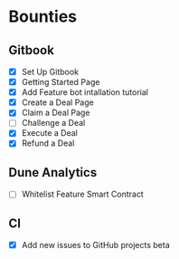 # Bounties

## Gitbook

- [X] Set Up Gitbook
- [X] Getting Started Page
- [X] Add Feature bot intallation tutorial
- [X] Create a Deal Page
- [X] Claim a Deal Page
- [ ] Challenge a Deal
- [X] Execute a Deal
- [x] Refund a Deal

## Dune Analytics

- [ ] Whitelist Feature Smart Contract

## CI

- [x] Add new issues to GitHub projects beta
